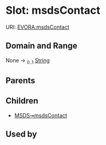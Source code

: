 
# Slot: msdsContact



URI: [EVORA:msdsContact](https://evora-project.eu/msdsContact)


## Domain and Range

None &#8594;  <sub>0..1</sub> [String](types/String.md)

## Parents


## Children

 *  [MSDS➞msdsContact](MSDS_msdsContact.md)

## Used by

